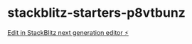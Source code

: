 # stackblitz-starters-p8vtbunz

[Edit in StackBlitz next generation editor ⚡️](https://stackblitz.com/~/github.com/sniffowomo/stackblitz-starters-p8vtbunz)